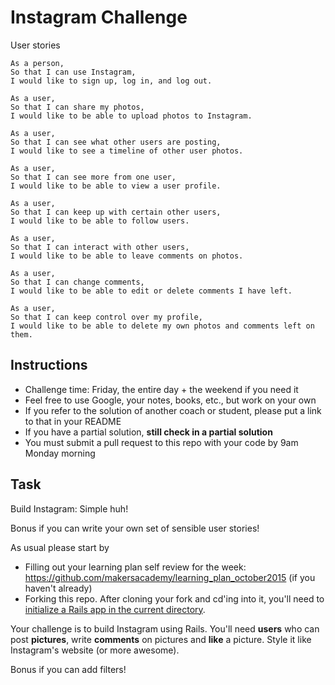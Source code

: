 Instagram Challenge
===================

User stories
```
As a person,
So that I can use Instagram,
I would like to sign up, log in, and log out.
```
```
As a user,
So that I can share my photos,
I would like to be able to upload photos to Instagram.
```
```
As a user,
So that I can see what other users are posting,
I would like to see a timeline of other user photos.
```
```
As a user,
So that I can see more from one user,
I would like to be able to view a user profile.
```
```
As a user,
So that I can keep up with certain other users,
I would like to be able to follow users.
```
```
As a user,
So that I can interact with other users,
I would like to be able to leave comments on photos.
```
```
As a user,
So that I can change comments,
I would like to be able to edit or delete comments I have left.
```
```
As a user,
So that I can keep control over my profile,
I would like to be able to delete my own photos and comments left on them.
```

Instructions
-------
* Challenge time: Friday, the entire day + the weekend if you need it
* Feel free to use Google, your notes, books, etc., but work on your own
* If you refer to the solution of another coach or student, please put a link to that in your README
* If you have a partial solution, **still check in a partial solution**
* You must submit a pull request to this repo with your code by 9am Monday morning

Task
-----

Build Instagram: Simple huh!

Bonus if you can write your own set of sensible user stories!

As usual please start by

* Filling out your learning plan self review for the week: https://github.com/makersacademy/learning_plan_october2015 (if you haven't already)
* Forking this repo. After cloning your fork and cd'ing into it, you'll need to [initialize a Rails app in the current directory](http://blog.jasonmeridth.com/posts/create-rails-application-in-current-directory/).

Your challenge is to build Instagram using Rails. You'll need **users** who can post **pictures**, write **comments** on pictures and **like** a picture. Style it like Instagram's website (or more awesome).

Bonus if you can add filters!

